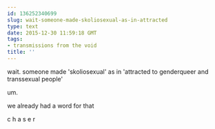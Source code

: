 ```yaml
---
id: 136252340699
slug: wait-someone-made-skoliosexual-as-in-attracted
type: text
date: 2015-12-30 11:59:18 GMT
tags:
- transmissions from the void
title: ''
---
```


wait. someone made 'skoliosexual' as in 'attracted to genderqueer and transsexual people'

um.

we already had a word for that

c h a s e r